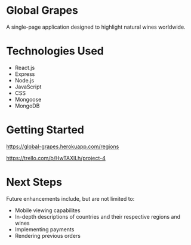 # Global Grapes

A single-page application designed to highlight natural wines worldwide. 

# Technologies Used

- React.js
- Express
- Node.js
- JavaScript
- CSS
- Mongoose 
- MongoDB

# Getting Started 
https://global-grapes.herokuapp.com/regions

https://trello.com/b/HwTAXlLh/project-4

# Next Steps
Future enhancements include, but are not limited to: 

- Mobile viewing capabilites 
- In-depth descriptions of countries and their respective regions and wines 
- Implementing payments 
- Rendering previous orders 
